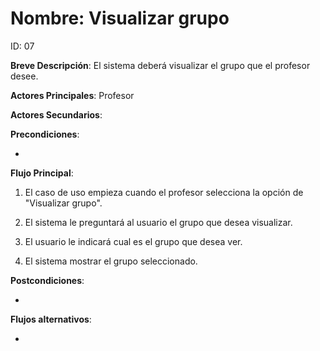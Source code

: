 # Nombre: Visualizar grupo

ID: 07

**Breve Descripción**: El sistema deberá visualizar el grupo que el profesor desee.

**Actores Principales**: Profesor

**Actores Secundarios**: 

**Precondiciones**:

   * 

**Flujo Principal**:

   1. El caso de uso empieza cuando el profesor selecciona la opción de "Visualizar grupo".

   2. El sistema le preguntará al usuario el grupo que desea visualizar.

   3. El usuario le indicará cual es el grupo que desea ver.

   4. El sistema mostrar el grupo seleccionado.

**Postcondiciones**:

   * 

**Flujos alternativos**:

   * 
